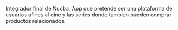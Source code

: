 Integrador final de Nucba. 
App que pretende ser una plataforma de usuarios afines al cine y las series donde tambien pueden comprar productos relacionados.
